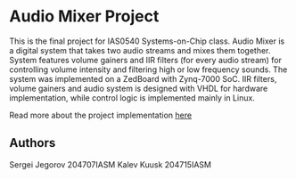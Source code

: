 # Audio Mixer Project
This is the final project for IAS0540 Systems-on-Chip class. Audio Mixer is a digital system that takes two audio streams and mixes them together.
System features volume gainers and IIR filters (for every audio stream) for controlling volume intensity and filtering high or low frequency sounds.
The system was implemented on a ZedBoard with Zynq-7000 SoC. IIR filters, volume gainers and audio system is designed with VHDL for hardware implementation,
while control logic is implemented mainly in Linux.

Read more about the project implementation [here](http://www.sejego.engineer/personal/1_audio_mixer/)

## Authors
Sergei Jegorov 204707IASM
Kalev Kuusk 204715IASM
